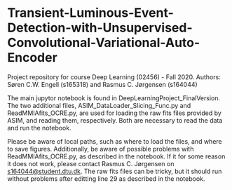 # Transient-Luminous-Event-Detection-with-Unsupervised-Convolutional-Variational-Auto-Encoder
Project repository for course Deep Learning (02456) - Fall 2020. Authors: Søren C.W. Engell (s165318) and Rasmus C. Jørgensen (s164044)

The main jupytor notebook is found in DeepLearningProject_FinalVersion. The two additional files, ASIM_DataLoader_Slicing_Func.py and ReadMMIAfits_OCRE.py,
are used for loading the raw fits files provided by ASIM, and reading them, respectively. Both are necessary to read the data and run the notebook.

Please be aware of local paths, such as where to load the files, and where to save figures.
Additionally, be aware of possible problems with ReadMMIAfits_OCRE.py, as described in the notebook. If it for some reason it does not work,
please contact Rasmus C. Jørgensen on s164044@student.dtu.dk. The raw fits files can be tricky, but it should run without problems after editting line 29 as described in the notebook.
